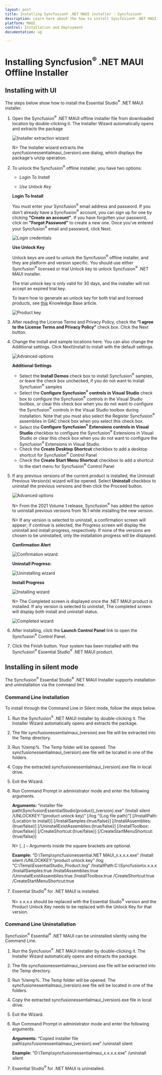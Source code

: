 ```yaml
---
layout: post
title: Installing Syncfusion® .NET MAUI installer - Syncfusion®
description: Learn here about the how to install Syncfusion® .NET MAUI offline installer after downloading from our syncfusion® website.
platform: MAUI
control: Installation and Deployment
documentation: ug

---
```


# Installing Syncfusion<sup>®</sup> .NET MAUI Offline Installer


## Installing with UI   

The steps below show how to install the Essential Studio<sup>®</sup> .NET MAUI installer.

1.	Open the Syncfusion<sup>®</sup> .NET MAUI offline installer file from downloaded location by double-clicking it. The Installer Wizard automatically opens and extracts the package

    ![Installer extraction wizard](images/Step-by-Step-Installation_img1.png)

    N> The Installer wizard extracts the syncfusionessentialmaui_(version).exe dialog, which displays the package's unzip operation.

2.	To unlock the Syncfusion<sup>®</sup> offline installer, you have two options:

   
    * *Login To Install*
   
    * *Use Unlock Key*
   
   
   
    **Login To Install**
   
    You must enter your Syncfusion<sup>®</sup> email address and password. If you don't already have a Syncfusion<sup>®</sup> account, you can sign up for one by clicking **"Create an account"**. If you have forgotten your password, click on **"Forgot Password"** to create a new one. Once you've entered your Syncfusion<sup>®</sup> email and password, click Next.

    ![Login credentials](images/Step-by-Step-Installation_img2.png)   


    **Use Unlock Key**
   
    Unlock keys are used to unlock the Syncfusion<sup>®</sup> offline installer, and they are platform and version specific. You should use either Syncfusion<sup>®</sup> licensed or trial Unlock key to unlock Syncfusion<sup>®</sup> .NET MAUI installer.
   
    The trial unlock key is only valid for 30 days, and the installer will not accept an expired trial key. 
   
    To learn how to generate an unlock key for both trial and licensed products, see [this](https://support.syncfusion.com/kb/article/2757/how-to-generate-syncfusion-setup-unlock-key-from-syncfusion-support-account) Knowledge Base article.

    ![Product key](images/Step-by-Step-Installation_img3.png)   


3.	After reading the License Terms and Privacy Policy, check the **“I agree to the License Terms and Privacy Policy”** check box. Click the Next button.


4.	Change the install and sample locations here. You can also change the Additional settings. Click Next\Install to install with the default settings.


    ![Advanced options](images/Step-by-Step-Installation_img4.png)

    **Additional Settings**
    
	* Select the **Install Demos** check box to install Syncfusion<sup>®</sup> samples, or leave the check box unchecked, if you do not want to install Syncfusion<sup>®</sup> samples
    * Select the **Configure Syncfusion<sup>®</sup> controls in Visual Studio** check box to configure the Syncfusion<sup>®</sup> controls in the Visual Studio toolbox, or clear this check box when you do not want to configure the Syncfusion<sup>®</sup> controls in the Visual Studio toolbox during installation. Note that you must also select the Register Syncfusion<sup>®</sup> assemblies in GAC check box when you select this check box.
    * Select the **Configure Syncfusion<sup>®</sup> Extensions controls in Visual Studio** checkbox to configure the Syncfusion<sup>®</sup> Extensions in Visual Studio or clear this check box when you do not want to configure the Syncfusion<sup>®</sup> Extensions in Visual Studio.
	* Check the **Create Desktop Shortcut** checkbox to add a desktop shortcut for Syncfusion<sup>®</sup> Control Panel
    * Check the **Create Start Menu Shortcut** checkbox to add a shortcut to the start menu for Syncfusion<sup>®</sup> Control Panel




5.	If any previous versions of the current product is installed, the Uninstall Previous Version(s) wizard will be opened. Select **Uninstall** checkbox to uninstall the previous versions and then click the Proceed button.


    ![Advanced options](images/Step-by-Step-Installation_img7.png)
	
	
	N> From the 2021 Volume 1 release, Syncfusion<sup>®</sup> has added the option to uninstall previous versions from 18.1 while installing the new version.
	
	
	N> If any version is selected to uninstall, a confirmation screen will appear; if continue is selected, the Progress screen will display the uninstall and install progress, respectively. If none of the versions are chosen to be uninstalled, only the installation progress will be displayed.
	
	**Confirmation Alert**
	
	![Confirmation wizard](images/Step-by-Step-Installation_img8.png)
	
	**Uninstall Progress:**
	
	![Uninstalling wizard](images/Step-by-Step-Installation_img9.png)
	
	**Install Progress**
	
	![Installing wizard](images/Step-by-Step-Installation_img5.png)

    N> The Completed screen is displayed once the .NET MAUI product is installed. If any version is selected to uninstall, The completed screen will display both install and uninstall status.
	
	![Completed wizard](images/Step-by-Step-Installation_img10.png)
	
7.  After installing, click the **Launch Control Panel** link to open the Syncfusion<sup>®</sup> Control Panel.


8.  Click the Finish button. Your system has been installed with the Syncfusion<sup>®</sup> Essential Studio<sup>®</sup> .NET MAUI product.

## Installing in silent mode

The Syncfusion<sup>®</sup> Essential Studio<sup>®</sup> .NET MAUI Installer supports installation and uninstallation via the command line.

### Command Line Installation

To install through the Command Line in Silent mode, follow the steps below.

1.	Run the Syncfusion<sup>®</sup> .NET MAUI installer by double-clicking it. The Installer Wizard automatically opens and extracts the package.
2.	The file syncfusionessentialmaui_(version).exe file will be extracted into the Temp directory.
3.	Run %temp%. The Temp folder will be opened. The syncfusionessentialmaui_(version).exe file will be located in one of the folders.
4.	Copy the extracted syncfusionessentialmaui_(version).exe file in local drive.
5.	Exit the Wizard.
6.	Run Command Prompt in administrator mode and enter the following arguments.


    **Arguments:** “installer file path\SyncfusionEssentialStudio(product)_(version).exe” /Install silent /UNLOCKKEY:“(product unlock key)” [/log “{Log file path}”] [/InstallPath:{Location to install}] [/InstallSamples:{true/false}] [/InstallAssemblies:{true/false}] [/UninstallExistAssemblies:{true/false}] [/InstallToolbox:{true/false}] [/CreateShortcut:{true/false}] [/CreateStartMenuShortcut:{true/false}]


    N> [..] – Arguments inside the square brackets are optional.

    **Example:** “D:\Temp\syncfusionessential.NET MAUI_x.x.x.x.exe” /Install silent /UNLOCKKEY:“product unlock key” /log “C:\Temp\EssentialStudio_Product.log” /InstallPath:C:\Syncfusion\x.x.x.x /InstallSamples:true /InstallAssemblies:true /UninstallExistAssemblies:true /InstallToolbox:true /CreateShortcut:true /CreateStartMenuShortcut:true

	
7.  Essential Studio<sup>®</sup> for .NET MAUI is installed.

    N> x.x.x.x should be replaced with the Essential Studio<sup>®</sup> version and the Product Unlock Key needs to be replaced with the Unlock Key for that version.
   

### Command Line Uninstallation

Syncfusion<sup>®</sup> Essential<sup>®</sup> .NET MAUI can be uninstalled silently using the Command Line.

1.	Run the Syncfusion<sup>®</sup> .NET MAUI installer by double-clicking it. The Installer Wizard automatically opens and extracts the package.
2.	The file syncfusionessentialmaui_(version).exe file will be extracted into the Temp directory.
3.	Run %temp%. The Temp folder will be opened. The syncfusionessentialmaui_(version).exe file will be located in one of the folders.
4.	Copy the extracted syncfusionessentialmaui_(version).exe file in local drive.
5.	Exit the Wizard.
6.	Run Command Prompt in administrator mode and enter the following arguments.

   
    **Arguments:** “Copied installer file path\syncfusionessentialmaui_(version).exe” /uninstall silent 

    **Example:** “D:\Temp\syncfusionessentialmaui_x.x.x.x.exe" /uninstall silent


7.  Essential Studio<sup>®</sup> for .NET MAUI is uninstalled.
